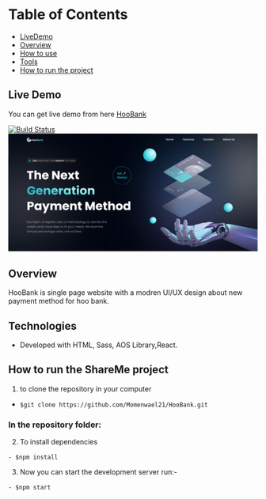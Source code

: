 # Table of Contents

- [LiveDemo](#live-demo)
- [Overview](#overview)
- [How to use](#how-to-use)
- [Tools](#tools)
- [How to run the project](#How-to-run-the-ShareMe-project)

## Live Demo

You can get live demo from here [HooBank](https://hoobankmw.netlify.app)

[![Build Status](https://travis-ci.org/joemccann/dillinger.svg?branch=master)](https://hoobankmw.netlify.app)![an IMage](./src/assets/liveDemo.png)

## Overview

HooBank is single page website with a modren UI/UX design about new payment method for hoo bank.

## Technologies

- Developed with HTML, Sass, AOS Library,React.

## How to run the ShareMe project

1. to clone the repository in your computer

- ```shell
  $git clone https://github.com/Momenwael21/HooBank.git
  ```

### In the repository folder:

2. To install dependencies

```shell
- $npm install
```

3. Now you can start the development server run:-

```shell
- $npm start
```
